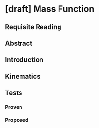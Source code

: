 # [draft] Mass Function

## Requisite Reading

## Abstract


## Introduction


## Kinematics


## Tests


### Proven


### Proposed